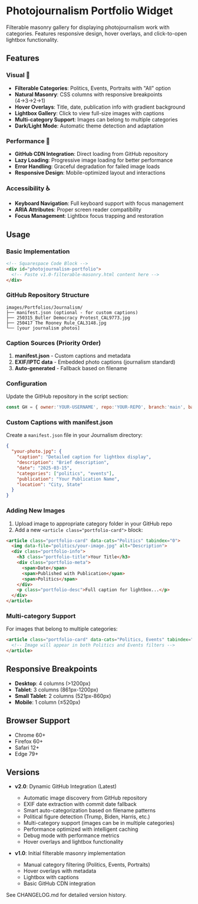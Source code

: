 # Photojournalism Portfolio Widget

Filterable masonry gallery for displaying photojournalism work with categories. Features responsive design, hover overlays, and click-to-open lightbox functionality.

## Features

### Visual 🎨
- **Filterable Categories**: Politics, Events, Portraits with "All" option
- **Natural Masonry**: CSS columns with responsive breakpoints (4→3→2→1)
- **Hover Overlays**: Title, date, publication info with gradient background
- **Lightbox Gallery**: Click to view full-size images with captions
- **Multi-category Support**: Images can belong to multiple categories
- **Dark/Light Mode**: Automatic theme detection and adaptation

### Performance 🚀
- **GitHub CDN Integration**: Direct loading from GitHub repository
- **Lazy Loading**: Progressive image loading for better performance
- **Error Handling**: Graceful degradation for failed image loads
- **Responsive Design**: Mobile-optimized layout and interactions

### Accessibility ♿
- **Keyboard Navigation**: Full keyboard support with focus management
- **ARIA Attributes**: Proper screen reader compatibility
- **Focus Management**: Lightbox focus trapping and restoration

## Usage

### Basic Implementation
```html
<!-- Squarespace Code Block -->
<div id="photojournalism-portfolio">
  <!-- Paste v1.0-filterable-masonry.html content here -->
</div>
```

### GitHub Repository Structure
```
images/Portfolios/Journalism/
├── manifest.json (optional - for custom captions)
├── 250315_Butler Democracy Protest_CAL9773.jpg
├── 250417 The Rooney Rule_CAL3148.jpg
└── [your journalism photos]
```

### Caption Sources (Priority Order)
1. **manifest.json** - Custom captions and metadata
2. **EXIF/IPTC data** - Embedded photo captions (journalism standard)
3. **Auto-generated** - Fallback based on filename

### Configuration
Update the GitHub repository in the script section:
```javascript
const GH = { owner:'YOUR-USERNAME', repo:'YOUR-REPO', branch:'main', base:['images','Portfolios','Journalism'] };
```

### Custom Captions with manifest.json
Create a `manifest.json` file in your Journalism directory:
```json
{
  "your-photo.jpg": {
    "caption": "Detailed caption for lightbox display",
    "description": "Brief description", 
    "date": "2025-03-15",
    "categories": ["politics", "events"],
    "publication": "Your Publication Name",
    "location": "City, State"
  }
}
```

### Adding New Images
1. Upload image to appropriate category folder in your GitHub repo
2. Add a new `<article class="portfolio-card">` block:

```html
<article class="portfolio-card" data-cats="Politics" tabindex="0">
  <img data-file="politics/your-image.jpg" alt="Description">
  <div class="portfolio-info">
    <h3 class="portfolio-title">Your Title</h3>
    <div class="portfolio-meta">
      <span>Date</span>
      <span>Published with Publication</span>
      <span>Politics</span>
    </div>
    <p class="portfolio-desc">Full caption for lightbox...</p>
  </div>
</article>
```

### Multi-category Support
For images that belong to multiple categories:
```html
<article class="portfolio-card" data-cats="Politics, Events" tabindex="0">
  <!-- Image will appear in both Politics and Events filters -->
</article>
```

## Responsive Breakpoints

- **Desktop**: 4 columns (>1200px)
- **Tablet**: 3 columns (861px-1200px)  
- **Small Tablet**: 2 columns (521px-860px)
- **Mobile**: 1 column (≤520px)

## Browser Support

- Chrome 60+
- Firefox 60+
- Safari 12+
- Edge 79+

## Versions

- **v2.0**: Dynamic GitHub Integration (Latest)
  - Automatic image discovery from GitHub repository
  - EXIF date extraction with commit date fallback
  - Smart auto-categorization based on filename patterns
  - Political figure detection (Trump, Biden, Harris, etc.)
  - Multi-category support (images can be in multiple categories)
  - Performance optimized with intelligent caching
  - Debug mode with performance metrics
  - Hover overlays and lightbox functionality

- **v1.0**: Initial filterable masonry implementation
  - Manual category filtering (Politics, Events, Portraits)
  - Hover overlays with metadata
  - Lightbox with captions
  - Basic GitHub CDN integration

See CHANGELOG.md for detailed version history.
